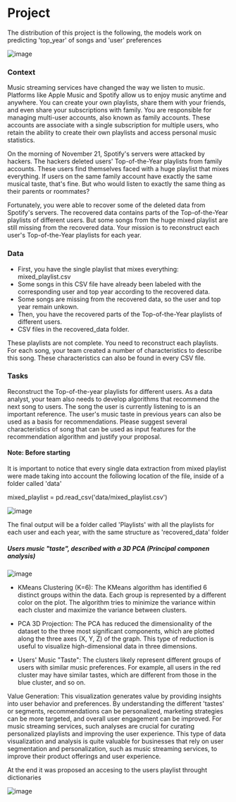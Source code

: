 # Project	 

The distribution of this project is the following, the models work on predicting 'top_year' of songs and 'user' preferences

![image](https://github.com/Jhonnatan7br/Spotify-Playlist-ML-modeling-case/assets/104907786/7e70f51d-315e-443f-a1b4-0b7b48262708)

### Context	

Music streaming services have changed the way we listen to music. Platforms like Apple Music and Spotify allow us to enjoy music anytime and anywhere. You can create your own playlists, share them with your friends, and even share your subscriptions with family.
You are responsible for managing multi-user accounts, also known as family accounts. These accounts are associate with a single subscription for multiple users, who retain the ability to create their own playlists and access personal music statistics.

On the morning of November 21, Spotify's servers were attacked by hackers. The hackers deleted users' Top-of-the-Year playlists from family accounts. These users find themselves faced with a huge playlist that mixes everything. If users on the same family account have exactly the same musical taste, that's fine. But who would listen to exactly the same thing as their parents or roommates?

Fortunately, you were able to recover some of the deleted data from Spotify's servers. The recovered data contains parts of the Top-of-the-Year playlists of different users. But some songs from the huge mixed playlist are still missing from the recovered data.
Your mission is to reconstruct each user's Top-of-the-Year playlists for each year.

### Data
	 
- First, you have the single playlist that mixes everything: mixed_playlist.csv
- Some songs in this CSV file have already been labeled with the corresponding user and top year according to the recovered data.
- Some songs are missing from the recovered data, so the user and top year remain unkown.
- Then, you have the recovered parts of the Top-of-the-Year playlists of different users.
- CSV files in the recovered_data folder.

These playlists are not complete.
You need to reconstruct each playlists.
For each song, your team created a number of characteristics to describe this song. These characteristics can also be found in every CSV file.

### Tasks

Reconstruct the Top-of-the-year playlists for different users.
As a data analyst, your team also needs to develop algorithms that recommend the next song to users. The song the user is currently listening to is an important reference. The user's music taste in previous years can also be used as a basis for recommendations. Please suggest several characteristics of song that can be used as input features for the recommendation algorithm and justify your proposal.

#### Note: Before starting 

It is important to notice that every single data extraction from mixed playlist were made taking into account the following location of the file, inside of a folder called 'data'

mixed_playlist = pd.read_csv('data/mixed_playlist.csv')

![image](https://github.com/Jhonnatan7br/Spotify-Playlist-ML-modeling-case/assets/104907786/8297b43c-5b37-4126-8f6b-6bdc3d7b7a43)

The final output will be a folder called 'Playlists' with all the playlists for each user and each year, with the same structure as 'recovered_data' folder

##### Users music "taste", described with a 3D PCA (Principal componen analysis) 

![image](https://github.com/Jhonnatan7br/Spotify-Playlist-ML-modeling-case/assets/104907786/2aa30e05-f9f8-4dac-8781-0f1c92851244)

- KMeans Clustering (K=6): The KMeans algorithm has identified 6 distinct groups within the data. Each group is represented by a different color on the plot. The algorithm tries to minimize the variance within each cluster and maximize the variance between clusters.

- PCA 3D Projection: The PCA has reduced the dimensionality of the dataset to the three most significant components, which are plotted along the three axes (X, Y, Z) of the graph. This type of reduction is useful to visualize high-dimensional data in three dimensions.

- Users' Music "Taste": The clusters likely represent different groups of users with similar music preferences. For example, all users in the red cluster may have similar tastes, which are different from those in the blue cluster, and so on.

Value Generation: This visualization generates value by providing insights into user behavior and preferences. By understanding the different 'tastes' or segments, recommendations can be personalized, marketing strategies can be more targeted, and overall user engagement can be improved. For music streaming services, such analyses are crucial for curating personalized playlists and improving the user experience. This type of data visualization and analysis is quite valuable for businesses that rely on user segmentation and personalization, such as music streaming services, to improve their product offerings and user experience.

At the end it was proposed an accesing to the users playlist throught dictionaries 

![image](https://github.com/Jhonnatan7br/Spotify-Playlist-ML-modeling-case/assets/104907786/84930922-2be4-4fc5-88b3-351fd6ec1d1b)

